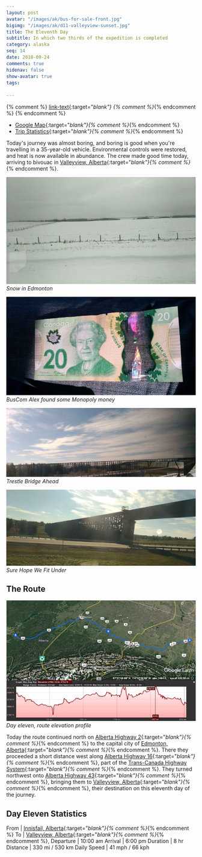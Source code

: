 ```yaml
---
layout: post
avatar: "/images/ak/bus-for-sale-front.jpg"
bigimg: "/images/ak/d11-valleyview-sunset.jpg"
title: The Eleventh Day
subtitle: In which two thirds of the expedition is completed
category: alaska
seq: 14
date: 2018-09-24
comments: true
hidenav: false
show-avatar: true
tags:

---
```


{% comment %}
[link-text](link-url){:target="_blank"}
{% comment %}_{% endcomment %}
{% endcomment %}


* [Google Map](https://drive.google.com/open?id=1QToP1iDFNB0dEk8pjlkAVyIr8ThzeEdh&usp=sharing){:target="_blank"}{% comment %}_{% endcomment %} 
* [Trip Statistics](https://docs.google.com/spreadsheets/d/10dU6wdnTdiuMCkSWJ2yGe1PNjGZWlgYcmZ_RCtjf--8/edit?usp=sharing){:target="_blank"}{% comment %}_{% endcomment %}

Today's journey was almost boring, and boring is good when you're travelling
in a 35-year-old vehicle. Environmental controls were restored, and heat is now
available in abundance. The crew made good time today, arriving to bivouac in
[Valleyview, Alberta](https://en.wikipedia.org/wiki/Valleyview,_Alberta){:target="_blank"}{% comment %}_{% endcomment %}.

![d11-edmonton-snow](/images/ak/d11-edmonton-snow.jpg)
*Snow in Edmonton*

![d11-found-money](/images/ak/d11-found-money.jpg)
*BusCom Alex found some Monopoly money*

![d11-sky-and-trestle](/images/ak/d11-sky-and-trestle.jpg)
*Trestle Bridge Ahead*

![d11-edmonton-trestle](/images/ak/d11-edmonton-trestle.jpg)
*Sure Hope We Fit Under*


## The Route

![d11-elevation](/images/ak/d11-elevation.png)
*Day eleven, route elevation profile*

Today the route continued north on 
[Alberta Highway 2](https://en.wikipedia.org/wiki/Alberta_Highway_4){:target="_blank"}{% comment %}_{% endcomment %}
to the capital city of 
[Edmonton, Alberta](https://en.wikipedia.org/wiki/Edmonton){:target="_blank"}{% comment %}_{% endcomment %}.
There they proceeded a short distance west along
[Alberta Highway 16](https://en.wikipedia.org/wiki/Alberta_Highway_16){:target="_blank"}{% comment %}_{% endcomment %},
part of the
[Trans-Canada Highway System](https://en.wikipedia.org/wiki/Trans-Canada_Highway){:target="_blank"}{% comment %}_{% endcomment %}.
They turned northwest onto 
[Alberta Highway 43](https://en.wikipedia.org/wiki/Alberta_Highway_43){:target="_blank"}{% comment %}_{% endcomment %},
bringing them to
[Valleyview, Alberta](https://en.wikipedia.org/wiki/Valleyview,_Alberta){:target="_blank"}{% comment %}_{% endcomment %},
their destination on this eleventh day of the journey.


## Day Eleven Statistics

From | [Innisfail, Alberta](https://en.wikipedia.org/wiki/Innisfail,_Alberta){:target="_blank"}{% comment %}_{% endcomment %}
To | [Valleyview, Alberta](https://en.wikipedia.org/wiki/Valleyview,_Alberta){:target="_blank"}{% comment %}_{% endcomment %},
Departure | 10:00 am 
Arrival | 6:00 pm 
Duration | 8 hr
Distance | 330 mi / 530 km
Daily Speed | 41 mph / 66 kph

